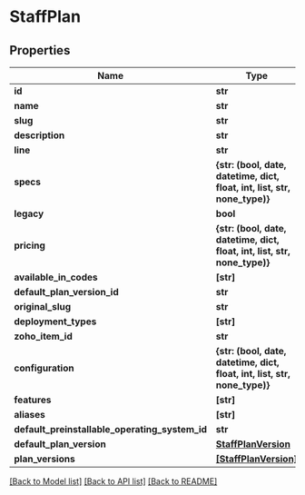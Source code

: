 # StaffPlan


## Properties
Name | Type | Description | Notes
------------ | ------------- | ------------- | -------------
**id** | **str** |  | [optional] 
**name** | **str** |  | [optional] 
**slug** | **str** |  | [optional] 
**description** | **str** |  | [optional] 
**line** | **str** |  | [optional] 
**specs** | **{str: (bool, date, datetime, dict, float, int, list, str, none_type)}** |  | [optional] 
**legacy** | **bool** |  | [optional] 
**pricing** | **{str: (bool, date, datetime, dict, float, int, list, str, none_type)}** |  | [optional] 
**available_in_codes** | **[str]** |  | [optional] 
**default_plan_version_id** | **str** |  | [optional] 
**original_slug** | **str** |  | [optional] 
**deployment_types** | **[str]** |  | [optional] 
**zoho_item_id** | **str** |  | [optional] 
**configuration** | **{str: (bool, date, datetime, dict, float, int, list, str, none_type)}** |  | [optional] 
**features** | **[str]** |  | [optional] 
**aliases** | **[str]** |  | [optional] 
**default_preinstallable_operating_system_id** | **str** |  | [optional] 
**default_plan_version** | [**StaffPlanVersion**](StaffPlanVersion.md) |  | [optional] 
**plan_versions** | [**[StaffPlanVersion]**](StaffPlanVersion.md) |  | [optional] 

[[Back to Model list]](../README.md#documentation-for-models) [[Back to API list]](../README.md#documentation-for-api-endpoints) [[Back to README]](../README.md)


